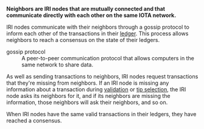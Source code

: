 **Neighbors are IRI nodes that are mutually connected and that communicate directly with each other on the same IOTA network.**

IRI nodes communicate with their neighbors through a gossip protocol to inform each other of the transactions in their [ledger](concepts/the-ledger.md). This process allows neighbors to reach a consensus on the state of their ledgers.

<dl><dt>gossip protocol</dt><dd>A peer-to-peer communication protocol that allows computers in the same network to share data.</dd></dl>

As well as sending transactions to neighbors, IRI nodes request transactions that they're missing from neighbors. If an IRI node is missing any information about a transaction during [validation](concepts/transaction-validation.md) or [tip selection](concepts/tip-selection.md), the IRI node asks its neighbors for it, and if its neighbors are missing the information, those neighbors will ask their neighbors, and so on.

When IRI nodes have the same valid transactions in their ledgers, they have reached a consensus.

